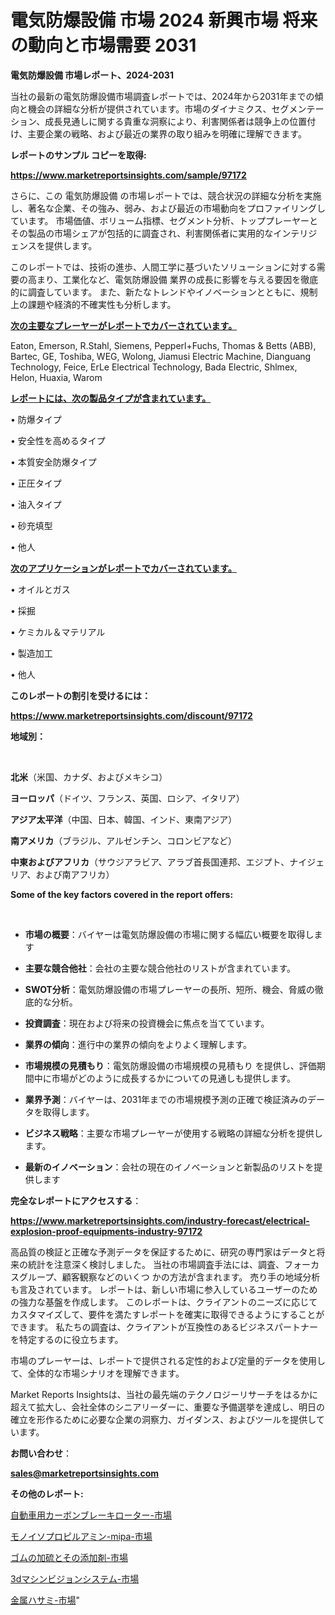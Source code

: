 # 電気防爆設備 市場 2024 新興市場 将来の動向と市場需要 2031

<strong>電気防爆設備 市場レポート、2024-2031</strong>

当社の最新の電気防爆設備市場調査レポートでは、2024年から2031年までの傾向と機会の詳細な分析が提供されています。市場のダイナミクス、セグメンテーション、成長見通しに関する貴重な洞察により、利害関係者は競争上の位置付け、主要企業の戦略、および最近の業界の取り組みを明確に理解できます。



<strong>レポートのサンプル コピーを取得:</strong> <a href=https://www.marketreportsinsights.com/sample/97172>

<strong><u>https://www.marketreportsinsights.com/sample/97172</u></strong></a>

さらに、この 電気防爆設備 の市場レポートでは、競合状況の詳細な分析を実施し、著名な企業、その強み、弱み、および最近の市場動向をプロファイリングしています。 市場価値、ボリューム指標、セグメント分析、トッププレーヤーとその製品の市場シェアが包括的に調査され、利害関係者に実用的なインテリジェンスを提供します。

このレポートでは、技術の進歩、人間工学に基づいたソリューションに対する需要の高まり、工業化など、電気防爆設備 業界の成長に影響を与える要因を徹底的に調査しています。 また、新たなトレンドやイノベーションとともに、規制上の課題や経済的不確実性も分析します。



<strong><u>次の主要なプレーヤーがレポートでカバーされています。</u></strong>

Eaton, Emerson, R.Stahl, Siemens, Pepperl+Fuchs, Thomas & Betts (ABB), Bartec, GE, Toshiba, WEG, Wolong, Jiamusi Electric Machine, Dianguang Technology, Feice, ErLe Electrical Technology, Bada Electric, Shlmex, Helon, Huaxia, Warom



<strong><u><b>レポートには、次の製品タイプが含まれています。</b></u></strong>

• 防爆タイプ

• 安全性を高めるタイプ

• 本質安全防爆タイプ

• 正圧タイプ

• 油入タイプ

• 砂充填型

• 他人



<strong><u><b>次のアプリケーションがレポートでカバーされています。</b></u></strong>

• オイルとガス

• 採掘

• ケミカル＆マテリアル

• 製造加工

• 他人



<strong><b>このレポートの割引を受けるには：</b></strong>

<a href=https://www.marketreportsinsights.com/discount/97172>

<strong><u>https://www.marketreportsinsights.com/discount/97172</u></strong></a>



<strong>地域別：</strong>

<strong> </strong>



<strong>北米</strong>（米国、カナダ、およびメキシコ）



<strong>ヨーロッパ</strong>（ドイツ、フランス、英国、ロシア、イタリア）



<strong>アジア太平洋</strong>（中国、日本、韓国、インド、東南アジア）



<strong>南アメリカ</strong>（ブラジル、アルゼンチン、コロンビアなど）



<strong>中東およびアフリカ</strong>（サウジアラビア、アラブ首長国連邦、エジプト、ナイジェリア、および南アフリカ）



<strong>Some of the key factors covered in the report offers:</strong>

<strong> </strong>
<ul>
  <li>

<strong>市場の概要</strong>：バイヤーは電気防爆設備の市場に関する幅広い概要を取得します</li>
  <li>

<strong>主要な競合他社</strong>：会社の主要な競合他社のリストが含まれています。</li>
  <li>

<strong>SWOT分析</strong>：電気防爆設備の市場プレーヤーの長所、短所、機会、脅威の徹底的な分析。</li>
  <li>

<strong>投資調査</strong>：現在および将来の投資機会に焦点を当てています。</li>
  <li>

<strong>業界の傾向</strong>：進行中の業界の傾向をよりよく理解します。</li>
  <li>

<strong>市場規模の見積もり</strong>：電気防爆設備の市場規模の見積もり を提供し、評価期間中に市場がどのように成長するかについての見通しも提供します。</li>
  <li>

<strong>業界予測</strong>：バイヤーは、2031年までの市場規模予測の正確で検証済みのデータを取得します。</li>
  <li>

<strong>ビジネス戦略</strong>：主要な市場プレーヤーが使用する戦略の詳細な分析を提供します。</li>
  <li>

<strong>最新のイノベーション</strong>：会社の現在のイノベーションと新製品のリストを提供します</li>
</ul>


<strong>完全なレポートにアクセスする</strong>：

<a href=https://www.marketreportsinsights.com/industry-forecast/electrical-explosion-proof-equipments-industry-97172>

<strong><u>https://www.marketreportsinsights.com/industry-forecast/electrical-explosion-proof-equipments-industry-97172</u></strong></a>

高品質の検証と正確な予測データを保証するために、研究の専門家はデータと将来の統計を注意深く検討しました。 当社の市場調査手法には、調査、フォーカスグループ、顧客観察などのいくつ かの方法が含まれます。 売り手の地域分析も言及されています。 レポートは、新しい市場に参入しているユーザーのための強力な基盤を作成します。 このレポートは、クライアントのニーズに応じてカスタマイズして、要件を満たすレポートを確実に取得できるようにすることができます。 私たちの調査は、クライアントが互換性のあるビジネスパートナーを特定するのに役立ちます。

市場のプレーヤーは、レポートで提供される定性的および定量的データを使用して、全体的な市場シナリオを理解できます。

Market Reports Insightsは、当社の最先端のテクノロジーリサーチをはるかに超えて拡大し、会社全体のシニアリーダーに、重要な予備選挙を達成し、明日の確立を形作るために必要な企業の洞察力、ガイダンス、およびツールを提供しています。



<strong><b>お問い合わせ</b></strong>：

<a href=mailto:sales@marketreportsinsights.com>

<strong><u>sales@marketreportsinsights.com</u></strong></a>



<strong>その他のレポート:</strong>

<a href=https://www.linkedin.com/pulse/自動車用カーボンブレーキローター-市場-2023-最新の-cagr-および成長分析-2030-pr-news-hub-yh4of/>自動車用カーボンブレーキローター-市場</a>

<a href=https://www.linkedin.com/pulse/モノイソプロピルアミン-mipa-市場-2023-収益と成長ドライバー-1wjdf/>モノイソプロピルアミン-mipa-市場</a>

<a href=https://www.linkedin.com/pulse/ゴムの加硫とその添加剤-市場-2023-swot-分析と最新イノベーション-y6gvc/>ゴムの加硫とその添加剤-市場</a>

<a href=https://www.linkedin.com/pulse/3dマシンビジョンシステム-市場-2023-収益と成長ドライバー-2030-uzjtf/>3dマシンビジョンシステム-市場</a>

<a href=https://www.linkedin.com/pulse/金属ハサミ-市場-2023-総合分析と事業成長戦略-2030-trend-tracking-toolbox-24-analysis-qo0df/>金属ハサミ-市場</a>"
